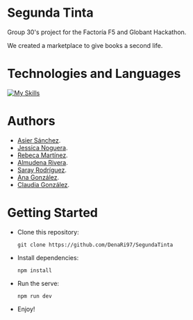 # Segunda Tinta

Group 30's project for the Factoría F5 and Globant Hackathon.

We created a marketplace to give books a second life.

# Technologies and Languages

[![My Skills](https://skillicons.dev/icons?i=html,css,react,bootstrap)](https://skillicons.dev)

# Authors

* [Asier Sánchez](https://github.com/Ocho93).
* [Jessica Noguera](https://github.com/JnogueraGonzalez).
* [Rebeca Martínez](https://github.com/RebecaMFep).
* [Almudena Rivera](https://github.com/DenaRi97).
* [Saray Rodríguez](https://github.com/SarayAnta).
* [Ana González](https://github.com/Anuskota).
* [Claudia González](https://github.com/claudiaglez).

# Getting Started

* Clone this repository:

  ```git clone https://github.com/DenaRi97/SegundaTinta```

* Install dependencies:

  ```npm install```

* Run the serve:

  ```npm run dev```

* Enjoy!


